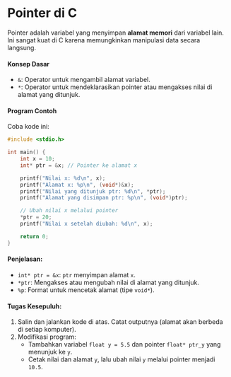 # Pointer di C
Pointer adalah variabel yang menyimpan **alamat memori** dari variabel lain. Ini sangat kuat di C karena memungkinkan manipulasi data secara langsung.

#### Konsep Dasar
- `&`: Operator untuk mengambil alamat variabel.
- `*`: Operator untuk mendeklarasikan pointer atau mengakses nilai di alamat yang ditunjuk.

#### Program Contoh
Coba kode ini:

```c
#include <stdio.h>

int main() {
    int x = 10;
    int* ptr = &x; // Pointer ke alamat x

    printf("Nilai x: %d\n", x);
    printf("Alamat x: %p\n", (void*)&x);
    printf("Nilai yang ditunjuk ptr: %d\n", *ptr);
    printf("Alamat yang disimpan ptr: %p\n", (void*)ptr);

    // Ubah nilai x melalui pointer
    *ptr = 20;
    printf("Nilai x setelah diubah: %d\n", x);

    return 0;
}
```

#### Penjelasan:
- `int* ptr = &x`: `ptr` menyimpan alamat `x`.
- `*ptr`: Mengakses atau mengubah nilai di alamat yang ditunjuk.
- `%p`: Format untuk mencetak alamat (tipe `void*`).

#### Tugas Kesepuluh:
1. Salin dan jalankan kode di atas. Catat outputnya (alamat akan berbeda di setiap komputer).
2. Modifikasi program:
   - Tambahkan variabel `float y = 5.5` dan pointer `float* ptr_y` yang menunjuk ke `y`.
   - Cetak nilai dan alamat `y`, lalu ubah nilai `y` melalui pointer menjadi `10.5`.